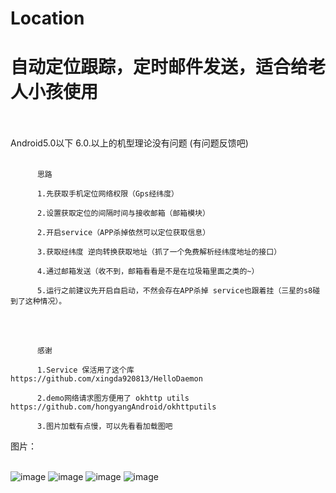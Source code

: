 # Location
# 自动定位跟踪，定时邮件发送，适合给老人小孩使用<br> <br> 

   Android5.0以下 6.0.以上的机型理论没有问题 (有问题反馈吧)<br> <br> 
     
 
          思路
          
          1.先获取手机定位网络权限（Gps经纬度）
          
          2.设置获取定位的间隔时间与接收邮箱（邮箱模块）

          2.开启service（APP杀掉依然可以定位获取信息）
          
          3.获取经纬度 逆向转换获取地址（抓了一个免费解析经纬度地址的接口）

          4.通过邮箱发送（收不到，邮箱看看是不是在垃圾箱里面之类的~）
          
          5.运行之前建议先开启自启动，不然会存在APP杀掉 service也跟着挂（三星的s8碰到了这种情况）。
<br> <br> 

          感谢
          
          1.Service 保活用了这个库 https://github.com/xingda920813/HelloDaemon
          
          2.demo网络请求图方便用了 okhttp utils https://github.com/hongyangAndroid/okhttputils
          
          3.图片加载有点慢，可以先看看加载图吧
          
         

图片：<br> <br> 


 ![image](https://github.com/qq2068254/Location/blob/master/screenshots/1.jpg)
  ![image](https://github.com/qq2068254/Location/blob/master/screenshots/2.jpg)
   ![image](https://github.com/qq2068254/Location/blob/master/screenshots/3.jpg)
    ![image](https://github.com/qq2068254/Location/blob/master/screenshots/4.jpg)
